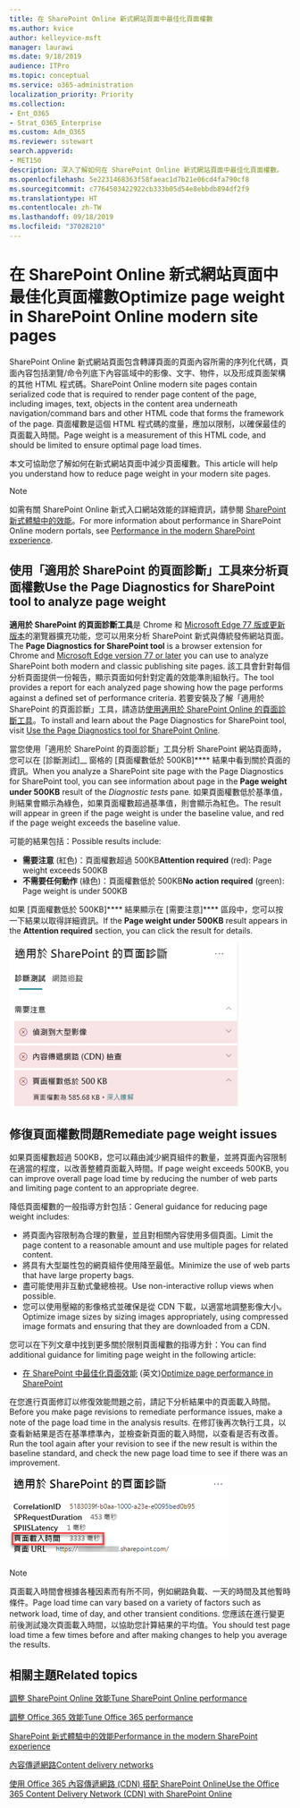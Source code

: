 ```yaml
---
title: 在 SharePoint Online 新式網站頁面中最佳化頁面權數
ms.author: kvice
author: kelleyvice-msft
manager: laurawi
ms.date: 9/18/2019
audience: ITPro
ms.topic: conceptual
ms.service: o365-administration
localization_priority: Priority
ms.collection:
- Ent_O365
- Strat_O365_Enterprise
ms.custom: Adm_O365
ms.reviewer: sstewart
search.appverid:
- MET150
description: 深入了解如何在 SharePoint Online 新式網站頁面中最佳化頁面權數。
ms.openlocfilehash: 5e2231468363f58faeac1d7b21e06cd4fa790cf8
ms.sourcegitcommit: c7764503422922cb333b05d54e8ebbdb894df2f9
ms.translationtype: HT
ms.contentlocale: zh-TW
ms.lasthandoff: 09/18/2019
ms.locfileid: "37028210"
---
```

# <a name="optimize-page-weight-in-sharepoint-online-modern-site-pages"></a><span data-ttu-id="e4767-103">在 SharePoint Online 新式網站頁面中最佳化頁面權數</span><span class="sxs-lookup"><span data-stu-id="e4767-103">Optimize page weight in SharePoint Online modern site pages</span></span>

<span data-ttu-id="e4767-104">SharePoint Online 新式網站頁面包含轉譯頁面的頁面內容所需的序列化代碼，頁面內容包括瀏覽/命令列底下內容區域中的影像、文字、物件，以及形成頁面架構的其他 HTML 程式碼。</span><span class="sxs-lookup"><span data-stu-id="e4767-104">SharePoint Online modern site pages contain serialized code that is required to render page content of the page, including images, text, objects in the content area underneath navigation/command bars and other HTML code that forms the framework of the page.</span></span> <span data-ttu-id="e4767-105">頁面權數是這個 HTML 程式碼的度量，應加以限制，以確保最佳的頁面載入時間。</span><span class="sxs-lookup"><span data-stu-id="e4767-105">Page weight is a measurement of this HTML code, and should be limited to ensure optimal page load times.</span></span>

<span data-ttu-id="e4767-106">本文可協助您了解如何在新式網站頁面中減少頁面權數。</span><span class="sxs-lookup"><span data-stu-id="e4767-106">This article will help you understand how to reduce page weight in your modern site pages.</span></span>

>[!NOTE]
><span data-ttu-id="e4767-107">如需有關 SharePoint Online 新式入口網站效能的詳細資訊，請參閱 [SharePoint 新式體驗中的效能](https://docs.microsoft.com/zh-TW/sharepoint/modern-experience-performance)。</span><span class="sxs-lookup"><span data-stu-id="e4767-107">For more information about performance in SharePoint Online modern portals, see [Performance in the modern SharePoint experience](https://docs.microsoft.com/zh-TW/sharepoint/modern-experience-performance).</span></span>

## <a name="use-the-page-diagnostics-for-sharepoint-tool-to-analyze-page-weight"></a><span data-ttu-id="e4767-108">使用「適用於 SharePoint 的頁面診斷」工具來分析頁面權數</span><span class="sxs-lookup"><span data-stu-id="e4767-108">Use the Page Diagnostics for SharePoint tool to analyze page weight</span></span>

<span data-ttu-id="e4767-109">**適用於 SharePoint 的頁面診斷工具**是 Chrome 和 [Microsoft Edge 77 版或更新版本](https://www.microsoftedgeinsider.com/en-us/download?form=MI13E8&OCID=MI13E8)的瀏覽器擴充功能，您可以用來分析 SharePoint 新式與傳統發佈網站頁面。</span><span class="sxs-lookup"><span data-stu-id="e4767-109">The **Page Diagnostics for SharePoint tool** is a browser extension for Chrome and [Microsoft Edge version 77 or later](https://www.microsoftedgeinsider.com/en-us/download?form=MI13E8&OCID=MI13E8) you can use to analyze SharePoint both modern and classic publishing site pages.</span></span> <span data-ttu-id="e4767-110">該工具會針對每個分析頁面提供一份報告，顯示頁面如何針對定義的效能準則組執行。</span><span class="sxs-lookup"><span data-stu-id="e4767-110">The tool provides a report for each analyzed page showing how the page performs against a defined set of performance criteria.</span></span> <span data-ttu-id="e4767-111">若要安裝及了解「適用於 SharePoint 的頁面診斷」工具，請造訪[使用適用於 SharePoint Online 的頁面診斷工具](page-diagnostics-for-spo.md)。</span><span class="sxs-lookup"><span data-stu-id="e4767-111">To install and learn about the Page Diagnostics for SharePoint tool, visit [Use the Page Diagnostics tool for SharePoint Online](page-diagnostics-for-spo.md).</span></span>

<span data-ttu-id="e4767-112">當您使用「適用於 SharePoint 的頁面診斷」工具分析 SharePoint 網站頁面時，您可以在 [診斷測試]__ 窗格的 [頁面權數低於 500KB]\*\*\*\* 結果中看到關於頁面的資訊。</span><span class="sxs-lookup"><span data-stu-id="e4767-112">When you analyze a SharePoint site page with the Page Diagnostics for SharePoint tool, you can see information about page in the **Page weight under 500KB** result of the _Diagnostic tests_ pane.</span></span> <span data-ttu-id="e4767-113">如果頁面權數低於基準值，則結果會顯示為綠色，如果頁面權數超過基準值，則會顯示為紅色。</span><span class="sxs-lookup"><span data-stu-id="e4767-113">The result will appear in green if the page weight is under the baseline value, and red if the page weight exceeds the baseline value.</span></span>

<span data-ttu-id="e4767-114">可能的結果包括：</span><span class="sxs-lookup"><span data-stu-id="e4767-114">Possible results include:</span></span>

- <span data-ttu-id="e4767-115">**需要注意** (紅色)：頁面權數超過 500KB</span><span class="sxs-lookup"><span data-stu-id="e4767-115">**Attention required** (red): Page weight exceeds 500KB</span></span>
- <span data-ttu-id="e4767-116">**不需要任何動作** (綠色)：頁面權數低於 500KB</span><span class="sxs-lookup"><span data-stu-id="e4767-116">**No action required** (green): Page weight is under 500KB</span></span>

<span data-ttu-id="e4767-117">如果 [頁面權數低於 500KB]\*\*\*\* 結果顯示在 [需要注意]\*\*\*\* 區段中，您可以按一下結果以取得詳細資訊。</span><span class="sxs-lookup"><span data-stu-id="e4767-117">If the **Page weight under 500KB** result appears in the **Attention required** section, you can click the result for details.</span></span>

![對 SharePoint 的要求結果](media/modern-portal-optimization/pagediag-page-weight.png)

## <a name="remediate-page-weight-issues"></a><span data-ttu-id="e4767-119">修復頁面權數問題</span><span class="sxs-lookup"><span data-stu-id="e4767-119">Remediate page weight issues</span></span>

<span data-ttu-id="e4767-120">如果頁面權數超過 500KB，您可以藉由減少網頁組件的數量，並將頁面內容限制在適當的程度，以改善整體頁面載入時間。</span><span class="sxs-lookup"><span data-stu-id="e4767-120">If page weight exceeds 500KB, you can improve overall page load time by reducing the number of web parts and limiting page content to an appropriate degree.</span></span>

<span data-ttu-id="e4767-121">降低頁面權數的一般指導方針包括：</span><span class="sxs-lookup"><span data-stu-id="e4767-121">General guidance for reducing page weight includes:</span></span>

- <span data-ttu-id="e4767-122">將頁面內容限制為合理的數量，並且對相關內容使用多個頁面。</span><span class="sxs-lookup"><span data-stu-id="e4767-122">Limit the page content to a reasonable amount and use multiple pages for related content.</span></span>
- <span data-ttu-id="e4767-123">將具有大型屬性包的網頁組件使用降至最低。</span><span class="sxs-lookup"><span data-stu-id="e4767-123">Minimize the use of web parts that have large property bags.</span></span>
- <span data-ttu-id="e4767-124">盡可能使用非互動式彙總檢視。</span><span class="sxs-lookup"><span data-stu-id="e4767-124">Use non-interactive rollup views when possible.</span></span>
- <span data-ttu-id="e4767-125">您可以使用壓縮的影像格式並確保是從 CDN 下載，以適當地調整影像大小。</span><span class="sxs-lookup"><span data-stu-id="e4767-125">Optimize image sizes by sizing images appropriately, using compressed image formats and ensuring that they are downloaded from a CDN.</span></span>

<span data-ttu-id="e4767-126">您可以在下列文章中找到更多關於限制頁面權數的指導方針：</span><span class="sxs-lookup"><span data-stu-id="e4767-126">You can find additional guidance for limiting page weight in the following article:</span></span>

- <span data-ttu-id="e4767-127">[在 SharePoint 中最佳化頁面效能](https://docs.microsoft.com/zh-TW/sharepoint/dev/general-development/optimize-page-performance-in-sharepoint) (英文)</span><span class="sxs-lookup"><span data-stu-id="e4767-127">[Optimize page performance in SharePoint](https://docs.microsoft.com/zh-TW/sharepoint/dev/general-development/optimize-page-performance-in-sharepoint)</span></span>

<span data-ttu-id="e4767-128">在您進行頁面修訂以修復效能問題之前，請記下分析結果中的頁面載入時間。</span><span class="sxs-lookup"><span data-stu-id="e4767-128">Before you make page revisions to remediate performance issues, make a note of the page load time in the analysis results.</span></span> <span data-ttu-id="e4767-129">在修訂後再次執行工具，以查看新結果是否在基準標準內，並檢查新頁面的載入時間，以查看是否有改善。</span><span class="sxs-lookup"><span data-stu-id="e4767-129">Run the tool again after your revision to see if the new result is within the baseline standard, and check the new page load time to see if there was an improvement.</span></span>

![頁面載入時間結果](media/modern-portal-optimization/pagediag-page-load-time.png)

>[!NOTE]
><span data-ttu-id="e4767-131">頁面載入時間會根據各種因素而有所不同，例如網路負載、一天的時間及其他暫時條件。</span><span class="sxs-lookup"><span data-stu-id="e4767-131">Page load time can vary based on a variety of factors such as network load, time of day, and other transient conditions.</span></span> <span data-ttu-id="e4767-132">您應該在進行變更前後測試幾次頁面載入時間，以協助您計算結果的平均值。</span><span class="sxs-lookup"><span data-stu-id="e4767-132">You should test page load time a few times before and after making changes to help you average the results.</span></span>

## <a name="related-topics"></a><span data-ttu-id="e4767-133">相關主題</span><span class="sxs-lookup"><span data-stu-id="e4767-133">Related topics</span></span>

[<span data-ttu-id="e4767-134">調整 SharePoint Online 效能</span><span class="sxs-lookup"><span data-stu-id="e4767-134">Tune SharePoint Online performance</span></span>](tune-sharepoint-online-performance.md)

[<span data-ttu-id="e4767-135">調整 Office 365 效能</span><span class="sxs-lookup"><span data-stu-id="e4767-135">Tune Office 365 performance</span></span>](tune-office-365-performance.md)

[<span data-ttu-id="e4767-136">SharePoint 新式體驗中的效能</span><span class="sxs-lookup"><span data-stu-id="e4767-136">Performance in the modern SharePoint experience</span></span>](https://docs.microsoft.com/zh-TW/sharepoint/modern-experience-performance.md)

[<span data-ttu-id="e4767-137">內容傳遞網路</span><span class="sxs-lookup"><span data-stu-id="e4767-137">Content delivery networks</span></span>](content-delivery-networks.md)

[<span data-ttu-id="e4767-138">使用 Office 365 內容傳遞網路 (CDN) 搭配 SharePoint Online</span><span class="sxs-lookup"><span data-stu-id="e4767-138">Use the Office 365 Content Delivery Network (CDN) with SharePoint Online</span></span>](use-office-365-cdn-with-spo.md)
